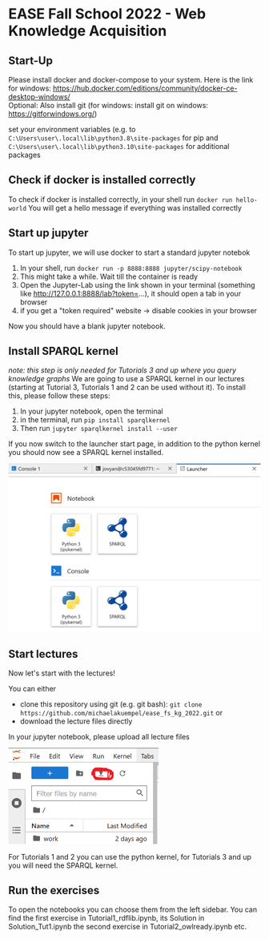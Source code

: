 # EASE Fall School 2022 - Web Knowledge Acquisition

## Start-Up

Please install docker and docker-compose to your system. Here is the link for windows: https://hub.docker.com/editions/community/docker-ce-desktop-windows/ <br>
Optional: Also install git (for windows: install git on windows: https://gitforwindows.org/)

set your environment variables (e.g. to `C:\Users\user\.local\lib\python3.8\site-packages` for pip and `C:\Users\user\.local\lib\python3.10\site-packages` for additional packages

## Check if docker is installed correctly

To check if docker is installed correctly, in your shell run `docker run hello-world`
You will get a hello message if everything was installed correctly

## Start up jupyter

To start up jupyter, we will use docker to start a standard jupyter notebok
1. In your shell, run `docker run -p 8888:8888 jupyter/scipy-notebook`
2. This might take a while. Wait till the container is ready
3. Open the Jupyter-Lab using the link shown in your terminal (something like http://127.0.0.1:8888/lab?token=...), it should open a tab in your browser
4. if you get a "token required" website -> disable cookies in your browser

Now you should have a blank jupyter notebook.

## Install SPARQL kernel

<i>note: this step is only needed for Tutorials 3 and up where you query knowledge graphs</i>
We are going to use a SPARQL kernel in our lectures (starting at Tutorial 3, Tutorials 1 and 2 can be used without it). To install this, please follow these steps:

1. In your jupyter notebook, open the terminal
2. in the terminal, run `pip install sparqlkernel`
3. Then run `jupyter sparqlkernel install --user`

If you now switch to the launcher start page, in addition to the python kernel you should now see a SPARQL kernel installed.

<img src="SPARQLkernel.png" width="600" alt="pic of SPARQL kernel"/>

## Start lectures

Now let's start with the lectures!

You can either
- clone this repository using git (e.g. git bash): `git clone https://github.com/michaelakuempel/ease_fs_kg_2022.git`
or
- download the lecture files directly

In your jupyter notebook, please upload all lecture files

<img src="upload_button.png" width="300" alt="pic of upload button"/>

For Tutorials 1 and 2 you can use the python kernel, for Tutorials 3 and up you will need the SPARQL kernel.


## Run the exercises

To open the notebooks you can choose them from the left sidebar. 
You can find the first exercise in Tutorial1_rdflib.ipynb, its Solution in Solution_Tut1.ipynb the second exercise in Tutorial2_owlready.ipynb etc.

